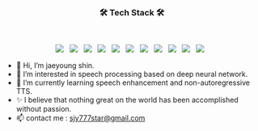 <h3 align="center"><b>🛠 Tech Stack 🛠</b></h3>
</br>
<p align="center">
<img src="https://img.shields.io/badge/Python3-000000?style=flat-square&logo=Python&logoColor=blue"/></a> &nbsp
<img src="https://img.shields.io/badge/Pytorch-F7DF1E?style=flat-square&logo=Pytorch&logoColor=orange"/></a> &nbsp
<img src="https://img.shields.io/badge/TensorFlow-FFA500?style=flat-square&logo=TensorFlow&logoColor=white"/></a> &nbsp
<img src="https://img.shields.io/badge/Keras-E34F26?style=flat-square&logo=Keras&logoColor=white"/></a> &nbsp
<img src="https://img.shields.io/badge/Java-00599C?style=flat-square&logo=Java&logoColor=white"/></a> &nbsp
<img src="https://img.shields.io/badge/JavaScript-F7DF1E?style=flat-square&logo=JavaScript&logoColor=white"/></a> &nbsp
<img src="https://img.shields.io/badge/HTML5-E34F26?style=flat-square&logo=HTML5&logoColor=white"/></a> &nbsp
<img src="https://img.shields.io/badge/CSS3-1572B6?style=flat-square&logo=CSS3&logoColor=white"/></a> &nbsp
<img src="https://img.shields.io/badge/MySQL-4479A1?style=flat-square&logo=MySQL&logoColor=white"/></a> &nbsp 
<img src="https://img.shields.io/badge/Oracle-E34F26?style=flat-square&logo=Oracle&logoColor=white"/></a> &nbsp 
<img src="https://img.shields.io/badge/Amazon AWS-232F3E?style=flat-square&logo=Amazon%20AWS&logoColor=white"/></a> &nbsp </p>


<!-- <img src="https://img.shields.io/badge/Node.js-339933?style=flat-square&logo=Node.js&logoColor=white"/></a> &nbsp
<img src="https://img.shields.io/badge/Android-3DDC84?style=flat-square&logo=Android&logoColor=white"/></a> &nbsp
<img src="https://img.shields.io/badge/MongoDB-47A248?style=flat-square&logo=MongoDB&logoColor=white"/></a> &nbsp 
<img src="https://img.shields.io/badge/c++-00599C?style=flat-square&logo=c%2B%2B&logoColor=white"/></a> &nbsp  -->

- 👋 Hi, I’m jaeyoung shin. 
- 👀 I’m interested in speech processing based on deep neural network.
- 🌱 I’m currently learning speech enhancement and non-autoregressive TTS.
- ✨ I believe that nothing great on the world has been accomplished without passion.
- 📫 contact me : sjy777star@gmail.com


<!---
jyshin0926/jyshin0926 is a ✨ special ✨ repository because its `README.md` (this file) appears on your GitHub profile.
You can click the Preview link to take a look at your changes.
--->
